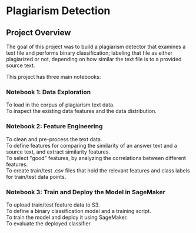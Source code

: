 # Plagiarism Detection

## Project Overview
The goal of this project was to build a plagiarism detector that examines a text file and performs binary classification; 
labeling that file as either plagiarized or not, depending on how similar the text file is to a provided source text.

This project has three main notebooks:

### Notebook 1: Data Exploration

To load in the corpus of plagiarism text data.\
To inspect the existing data features and the data distribution.

### Notebook 2: Feature Engineering

To clean and pre-process the text data.\
To define features for comparing the similarity of an answer text and a source text, and extract similarity features.\
To select "good" features, by analyzing the correlations between different features.\
To create train/test .csv files that hold the relevant features and class labels for train/test data points.

### Notebook 3: Train and Deploy the Model in SageMaker

To upload train/test feature data to S3.\
To define a binary classification model and a training script.\
To train the model and deploy it using SageMaker.\
To evaluate the deployed classifier.
